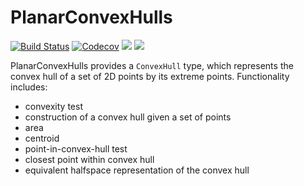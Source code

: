 # PlanarConvexHulls

[![Build Status](https://travis-ci.com/tkoolen/PlanarConvexHulls.jl.svg?branch=master)](https://travis-ci.com/tkoolen/PlanarConvexHulls.jl)
[![Codecov](https://codecov.io/gh/tkoolen/PlanarConvexHulls.jl/branch/master/graph/badge.svg)](https://codecov.io/gh/tkoolen/PlanarConvexHulls.jl)
[![](https://img.shields.io/badge/docs-latest-blue.svg)](https://tkoolen.github.io/PlanarConvexHulls.jl/dev)
[![](https://img.shields.io/badge/docs-stable-blue.svg)](https://tkoolen.github.io/PlanarConvexHulls.jl/stable)

PlanarConvexHulls provides a `ConvexHull` type, which represents the convex hull of a set
of 2D points by its extreme points. Functionality includes:

* convexity test
* construction of a convex hull given a set of points
* area
* centroid
* point-in-convex-hull test
* closest point within convex hull
* equivalent halfspace representation of the convex hull
